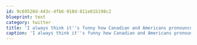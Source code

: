 ```yaml
---
id: 9c69528d-443c-4fb6-910d-811e81b198c2
blueprint: text
category: twitter
title: 'I always think it''s funny how Canadian and Americans pronounce "Javascript" differently. "Jawwvascript"'
caption: 'I always think it''s funny how Canadian and Americans pronounce "Javascript" differently. "Jawwvascript"'
---
```


